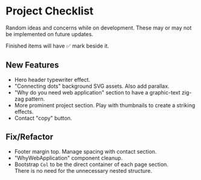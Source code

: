 # Project Checklist

Random ideas and concerns while on development. These may or may not be implemented on future updates.

Finished items will have ✅ mark beside it.

## New Features

- Hero header typewriter effect.
- "Connecting dots" background SVG assets. Also add parallax.
- "Why do you need web application" section to have a graphic-text zig-zag pattern.
- More prominent project section. Play with thumbnails to create a striking effects.
- Contact "copy" button.

## Fix/Refactor

- Footer margin top. Manage spacing with contact section.
- "WhyWebApplication" component cleanup.
- Bootstrap `Col` to be the direct container of each page section.  
  There is no need for the unnecessary nested structure.
